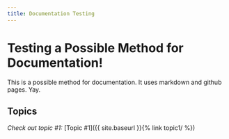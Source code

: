 ```yaml
---
title: Documentation Testing
---
```


# Testing a Possible Method for Documentation!

This is a possible method for documentation. It uses markdown and github pages. Yay.

## Topics

_Check out topic #1:_ [Topic #1]({{ site.baseurl }}{% link topic1/ %})
